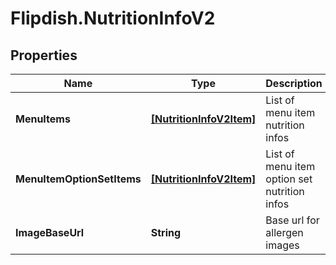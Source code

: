 # Flipdish.NutritionInfoV2

## Properties
Name | Type | Description | Notes
------------ | ------------- | ------------- | -------------
**MenuItems** | [**[NutritionInfoV2Item]**](NutritionInfoV2Item.md) | List of menu item nutrition infos | [optional] 
**MenuItemOptionSetItems** | [**[NutritionInfoV2Item]**](NutritionInfoV2Item.md) | List of menu item option set nutrition infos | [optional] 
**ImageBaseUrl** | **String** | Base url for allergen images | [optional] 


